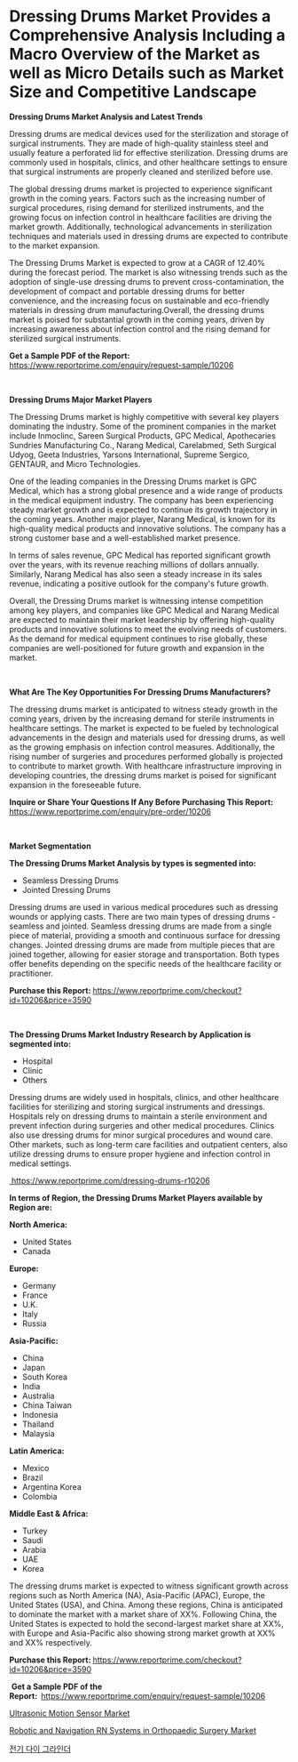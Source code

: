 <p><h1>Dressing Drums Market Provides a Comprehensive Analysis Including a Macro Overview of the Market as well as Micro Details such as Market Size and Competitive Landscape</h1></p><p><strong>Dressing Drums Market Analysis and Latest Trends</strong></p>
<p><p>Dressing drums are medical devices used for the sterilization and storage of surgical instruments. They are made of high-quality stainless steel and usually feature a perforated lid for effective sterilization. Dressing drums are commonly used in hospitals, clinics, and other healthcare settings to ensure that surgical instruments are properly cleaned and sterilized before use.</p><p>The global dressing drums market is projected to experience significant growth in the coming years. Factors such as the increasing number of surgical procedures, rising demand for sterilized instruments, and the growing focus on infection control in healthcare facilities are driving the market growth. Additionally, technological advancements in sterilization techniques and materials used in dressing drums are expected to contribute to the market expansion.</p><p>The Dressing Drums Market is expected to grow at a CAGR of 12.40% during the forecast period. The market is also witnessing trends such as the adoption of single-use dressing drums to prevent cross-contamination, the development of compact and portable dressing drums for better convenience, and the increasing focus on sustainable and eco-friendly materials in dressing drum manufacturing.Overall, the dressing drums market is poised for substantial growth in the coming years, driven by increasing awareness about infection control and the rising demand for sterilized surgical instruments.</p></p>
<p><strong>Get a Sample PDF of the Report:&nbsp;</strong> <a href="https://www.reportprime.com/enquiry/request-sample/10206">https://www.reportprime.com/enquiry/request-sample/10206</a></p>
<p>&nbsp;</p>
<p><strong>Dressing Drums Major Market Players</strong></p>
<p><p>The Dressing Drums market is highly competitive with several key players dominating the industry. Some of the prominent companies in the market include Inmoclinc, Sareen Surgical Products, GPC Medical, Apothecaries Sundries Manufacturing Co., Narang Medical, Carelabmed, Seth Surgical Udyog, Geeta Industries, Yarsons International, Supreme Sergico, GENTAUR, and Micro Technologies.</p><p>One of the leading companies in the Dressing Drums market is GPC Medical, which has a strong global presence and a wide range of products in the medical equipment industry. The company has been experiencing steady market growth and is expected to continue its growth trajectory in the coming years. Another major player, Narang Medical, is known for its high-quality medical products and innovative solutions. The company has a strong customer base and a well-established market presence.</p><p>In terms of sales revenue, GPC Medical has reported significant growth over the years, with its revenue reaching millions of dollars annually. Similarly, Narang Medical has also seen a steady increase in its sales revenue, indicating a positive outlook for the company's future growth.</p><p>Overall, the Dressing Drums market is witnessing intense competition among key players, and companies like GPC Medical and Narang Medical are expected to maintain their market leadership by offering high-quality products and innovative solutions to meet the evolving needs of customers. As the demand for medical equipment continues to rise globally, these companies are well-positioned for future growth and expansion in the market.</p></p>
<p>&nbsp;</p>
<p><strong>What Are The Key Opportunities For Dressing Drums Manufacturers?</strong></p>
<p><p>The dressing drums market is anticipated to witness steady growth in the coming years, driven by the increasing demand for sterile instruments in healthcare settings. The market is expected to be fueled by technological advancements in the design and materials used for dressing drums, as well as the growing emphasis on infection control measures. Additionally, the rising number of surgeries and procedures performed globally is projected to contribute to market growth. With healthcare infrastructure improving in developing countries, the dressing drums market is poised for significant expansion in the foreseeable future.</p></p>
<p><strong>Inquire or Share Your Questions If Any Before Purchasing This Report:</strong> <a href="https://www.reportprime.com/enquiry/pre-order/10206">https://www.reportprime.com/enquiry/pre-order/10206</a></p>
<p>&nbsp;</p>
<p><strong>Market Segmentation</strong></p>
<p><strong>The Dressing Drums Market Analysis by types is segmented into:</strong></p>
<p><ul><li>Seamless Dressing Drums</li><li>Jointed Dressing Drums</li></ul></p>
<p><p>Dressing drums are used in various medical procedures such as dressing wounds or applying casts. There are two main types of dressing drums - seamless and jointed. Seamless dressing drums are made from a single piece of material, providing a smooth and continuous surface for dressing changes. Jointed dressing drums are made from multiple pieces that are joined together, allowing for easier storage and transportation. Both types offer benefits depending on the specific needs of the healthcare facility or practitioner.</p></p>
<p><strong>Purchase this Report:&nbsp;</strong><a href="https://www.reportprime.com/checkout?id=10206&price=3590">https://www.reportprime.com/checkout?id=10206&price=3590</a></p>
<p>&nbsp;</p>
<p><strong>The Dressing Drums Market Industry Research by Application is segmented into:</strong></p>
<p><ul><li>Hospital</li><li>Clinic</li><li>Others</li></ul></p>
<p><p>Dressing drums are widely used in hospitals, clinics, and other healthcare facilities for sterilizing and storing surgical instruments and dressings. Hospitals rely on dressing drums to maintain a sterile environment and prevent infection during surgeries and other medical procedures. Clinics also use dressing drums for minor surgical procedures and wound care. Other markets, such as long-term care facilities and outpatient centers, also utilize dressing drums to ensure proper hygiene and infection control in medical settings.</p></p>
<p><a href="https://www.reportprime.com/dressing-drums-r10206">&nbsp;https://www.reportprime.com/dressing-drums-r10206</a></p>
<p><strong>In terms of Region, the Dressing Drums Market Players available by Region are:</strong></p>
<p>
    <p> <strong> North America: </strong>
        <ul>
            <li>United States</li>
            <li>Canada</li>
        </ul>
        </p> 
    <p> <strong> Europe: </strong>
        <ul>
            <li>Germany</li>
            <li>France</li>
            <li>U.K.</li>
            <li>Italy</li>
            <li>Russia</li>
        </ul>
        </p> 
    <p> <strong> Asia-Pacific: </strong>
        <ul>
            <li>China</li>
            <li>Japan</li>
            <li>South Korea</li>
            <li>India</li>
            <li>Australia</li>
            <li>China Taiwan</li>
            <li>Indonesia</li>
            <li>Thailand</li>
            <li>Malaysia</li>
        </ul>
        </p> 
    <p> <strong> Latin America: </strong>
        <ul>
            <li>Mexico</li>
            <li>Brazil</li>
            <li>Argentina Korea</li>
            <li>Colombia</li>
        </ul>
        </p> 
    <p> <strong> Middle East & Africa: </strong>
        <ul>
            <li>Turkey</li>
            <li>Saudi</li>
            <li>Arabia</li>
            <li>UAE</li>
            <li>Korea</li>
        </ul>
    </p>
    </p>
<p><p>The dressing drums market is expected to witness significant growth across regions such as North America (NA), Asia-Pacific (APAC), Europe, the United States (USA), and China. Among these regions, China is anticipated to dominate the market with a market share of XX%. Following China, the United States is expected to hold the second-largest market share at XX%, with Europe and Asia-Pacific also showing strong market growth at XX% and XX% respectively.</p></p>
<p><strong>Purchase this Report: </strong><a href="https://www.reportprime.com/checkout?id=10206&price=3590">https://www.reportprime.com/checkout?id=10206&price=3590</a></p>
<p>&nbsp;<strong>Get a Sample PDF of the Report:&nbsp;&nbsp;</strong><a href="https://www.reportprime.com/enquiry/request-sample/10206">https://www.reportprime.com/enquiry/request-sample/10206</a></p>
<p><strong></strong></p>
<p><p><a href="https://sudsy-motorcycle-bbc.notion.site/Ultrasonic-Motion-Sensor-Market-Trends-Forecast-and-Competitive-Analysis-to-2031-91c3ed668dca4b428002bdc78f3b069a">Ultrasonic Motion Sensor Market</a></p><p><a href="https://github.com/NorbertYates/Market-Research-Report-List-4/blob/main/robotic-and-navigation-rn-systems-in-orthopaedic-surgery-market.md">Robotic and Navigation RN Systems in Orthopaedic Surgery Market</a></p><p><a href="https://github.com/jntpkh496620/Market-Research-Report-List-1/blob/main/656885521738.md">전기 다이 그라인더</a></p></p>